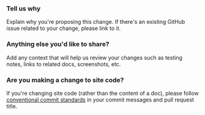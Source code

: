 <!-- Thanks for contributing to our docs! Your changes will help thousands of
New Relic users around the world. -->

<!-- Fill out this template to help us review your changes and route them to the
best team. See our [README.md](https://github.com/newrelic/docs-website/) for
information on how to contribute. -->

<!-- For Japanese readers: 
もしドキュメントの日本語訳で問題を見つけた場合はPRではなくissueを提出してください。
日本語訳へのPRについてはまだ取り込む準備ができていません。-->

### Tell us why

Explain why you're proposing this change. If there's an existing GitHub issue
related to your change, please link to it.

### Anything else you'd like to share?

Add any context that will help us review your changes such as testing notes,
links to related docs, screenshots, etc.

### Are you making a change to site code?

If you're changing site code (rather than the content of a doc), please follow
[conventional commit standards](https://www.conventionalcommits.org/en/v1.0.0/)
in your commit messages and pull request title.
